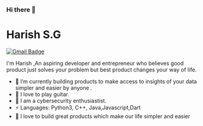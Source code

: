 ### Hi there 👋


# Harish S.G
[![Gmail Badge](https://img.shields.io/badge/-harishsg99@gmail.com-c14438?style=flat-square&logo=Gmail&logoColor=white&link=mailto:harishsg99@gmail.com)](mailto:harishsg99@gmail.com)

I'm Harish ,An aspiring developer and entrepreneur who believes good product just solves your problem but best product changes your way of life.

- 🔭 I’m currently building products to make access to insights of your data simpler and easier by anyone .
- 🌱 I  love to play guitar.
- 🌱 I am a cybersecurity enthusiastist.
- ⚡ Languages: Python3, C++, Java,Javascript,Dart 
- 🌱 I love to build great products which make our life simpler and easier
